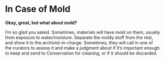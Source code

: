 # In Case of Mold

**Okay, great, but what about mold?**

I’m so glad you asked.  Sometimes, materials will have mold on them, usually from exposure to water/moisture.  Separate the moldy stuff from the rest, and show it to the archivist-in-charge.  Sometimes, they will call in one of the curators to assess it and make a judgment about if it’s important enough to keep and send to Conservation for cleaning, or if it should be discarded. 
